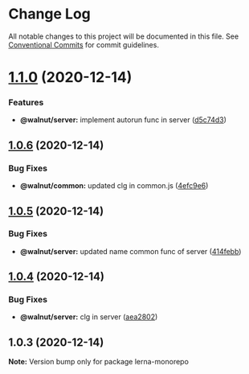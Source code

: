 # Change Log

All notable changes to this project will be documented in this file.
See [Conventional Commits](https://conventionalcommits.org) for commit guidelines.

# [1.1.0](https://github.com/lucabecci/lerna-test/compare/v1.0.6...v1.1.0) (2020-12-14)


### Features

* **@walnut/server:** implement autorun func in server ([d5c74d3](https://github.com/lucabecci/lerna-test/commit/d5c74d3239501a84b0fb77051cb801f07a969612))





## [1.0.6](https://github.com/lucabecci/lerna-test/compare/v1.0.5...v1.0.6) (2020-12-14)


### Bug Fixes

* **@walnut/common:** updated clg in common.js ([4efc9e6](https://github.com/lucabecci/lerna-test/commit/4efc9e6c5ad4595989e1e720074aae67d597ca81))





## [1.0.5](https://github.com/lucabecci/lerna-test/compare/v1.0.4...v1.0.5) (2020-12-14)


### Bug Fixes

* **@walnut/server:** updated name common func  of server ([414febb](https://github.com/lucabecci/lerna-test/commit/414febb4a03be75189a35745740e42f0e8b07577))





## [1.0.4](https://github.com/lucabecci/lerna-test/compare/v1.0.3...v1.0.4) (2020-12-14)


### Bug Fixes

* **@walnut/server:** clg in server ([aea2802](https://github.com/lucabecci/lerna-test/commit/aea28028415c80515d9a63ade3a3a5f9f4728cc3))





## 1.0.3 (2020-12-14)

**Note:** Version bump only for package lerna-monorepo
